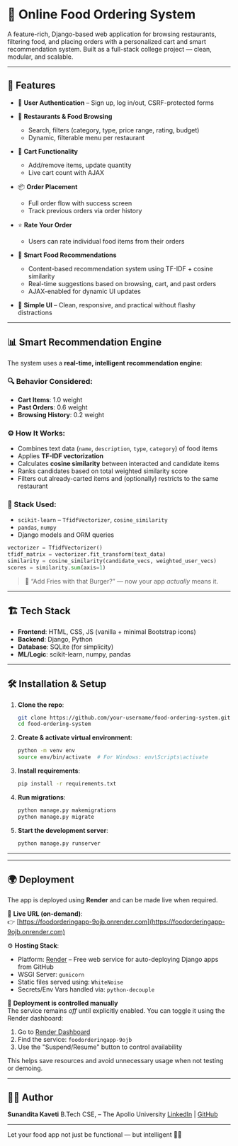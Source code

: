# 🍔 Online Food Ordering System

A feature-rich, Django-based web application for browsing restaurants, filtering food, and placing orders with a personalized cart and smart recommendation system. Built as a full-stack college project — clean, modular, and scalable.

---

## 🚀 Features

* 🔐 **User Authentication** – Sign up, log in/out, CSRF-protected forms
* 🏪 **Restaurants & Food Browsing**

  * Search, filters (category, type, price range, rating, budget)
  * Dynamic, filterable menu per restaurant
* 🛒 **Cart Functionality**

  * Add/remove items, update quantity
  * Live cart count with AJAX
* 📦 **Order Placement**

  * Full order flow with success screen
  * Track previous orders via order history
* ⭐ **Rate Your Order**

  * Users can rate individual food items from their orders
* 🧠 **Smart Food Recommendations**

  * Content-based recommendation system using TF-IDF + cosine similarity
  * Real-time suggestions based on browsing, cart, and past orders
  * AJAX-enabled for dynamic UI updates
* 🎨 **Simple UI** – Clean, responsive, and practical without flashy distractions

---

## 📊 Smart Recommendation Engine

The system uses a **real-time, intelligent recommendation engine**:

### 🔍 Behavior Considered:

* **Cart Items**: 1.0 weight
* **Past Orders**: 0.6 weight
* **Browsing History**: 0.2 weight

### ⚙️ How It Works:

* Combines text data (`name`, `description`, `type`, `category`) of food items
* Applies **TF-IDF vectorization**
* Calculates **cosine similarity** between interacted and candidate items
* Ranks candidates based on total weighted similarity score
* Filters out already-carted items and (optionally) restricts to the same restaurant

### 🧪 Stack Used:

* `scikit-learn` – `TfidfVectorizer`, `cosine_similarity`
* `pandas`, `numpy`
* Django models and ORM queries

```python
vectorizer = TfidfVectorizer()
tfidf_matrix = vectorizer.fit_transform(text_data)
similarity = cosine_similarity(candidate_vecs, weighted_user_vecs)
scores = similarity.sum(axis=1)
```

> 🍟 “Add Fries with that Burger?” — now your app *actually* means it.

---

## 🏗️ Tech Stack

* **Frontend**: HTML, CSS, JS (vanilla + minimal Bootstrap icons)
* **Backend**: Django, Python
* **Database**: SQLite (for simplicity)
* **ML/Logic**: scikit-learn, numpy, pandas

---

## 🛠️ Installation & Setup

1. **Clone the repo**:

   ```bash
   git clone https://github.com/your-username/food-ordering-system.git
   cd food-ordering-system
   ```

2. **Create & activate virtual environment**:

   ```bash
   python -m venv env
   source env/bin/activate  # For Windows: env\Scripts\activate
   ```

3. **Install requirements**:

   ```bash
   pip install -r requirements.txt
   ```

4. **Run migrations**:

   ```bash
   python manage.py makemigrations
   python manage.py migrate
   ```

5. **Start the development server**:

   ```bash
   python manage.py runserver
   ```

---
---

## 🌍 Deployment

The app is deployed using **Render** and can be made live when required.

🔗 **Live URL (on-demand)**:  
👉 [https://foodorderingapp-9ojb.onrender.com](https://foodorderingapp-9ojb.onrender.com)

⚙️ **Hosting Stack**:  
* Platform: [Render](https://render.com) – Free web service for auto-deploying Django apps from GitHub
* WSGI Server: `gunicorn`
* Static files served using: `WhiteNoise`
* Secrets/Env Vars handled via: `python-decouple`

🛑 **Deployment is controlled manually**  
The service remains *off* until explicitly enabled. You can toggle it using the Render dashboard:

1. Go to [Render Dashboard](https://dashboard.render.com)
2. Find the service: `foodorderingapp-9ojb`
3. Use the "Suspend/Resume" button to control availability

This helps save resources and avoid unnecessary usage when not testing or demoing.

---



## 👩‍💻 Author

**Sunandita Kaveti**
B.Tech CSE,  – The Apollo University
[LinkedIn](https://linkedin.com) | [GitHub](https://github.com)


---

Let your food app not just be functional — but intelligent 🍕✨
